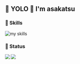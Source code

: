 ## 🤟 YOLO 🤟 I'm asakatsu

### 👾 Skills
<img alt="my skills" src="https://skillicons.dev/icons?theme=light&perline=8&i=sass,jquery,php,wordpress,shopify,js,ts,nodejs,react,nextjs,solidjs,redux,materialui,tailwind,jest,vitest,pnpm,vite,docker,lua,neovim,mongodb,firebase,cloudflare,gcp,vercel,aws,figma,ai,ps" />

### 🔋 Status

<a href="https://github.com/asakatsu0402/github-readme-stats">
  <img align="left" src="https://github-readme-stats.vercel.app/api?username=asakatsu0402&count_private=true&show_icons=true&theme=radical" />
</a>
<a href="https://github.com/asakatsu0402/github-readme-stats">
  <img align="left" src="https://github-readme-stats.vercel.app/api/top-langs/?username=asakatsu0402&theme=radical" />
</a>
